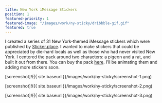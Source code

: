 ```yaml
---
title: New York iMessage Stickers
position: 1
featured-priority: 1
featured-image: "/images/work/ny-sticky/dribbble-gif.gif"
featured: true
---
```


I created a series of 31 New York-themed iMessage stickers which were published by [Sticker.place](http://sticker.place). I wanted to make stickers that could be appreciated by die-hard locals as well as those who had never visited New York. I centered the pack around two characters: a pigeon and a rat, and built it out from there. You can buy the pack [here](http://curfe.win/nysticky). I'll be animating them and adding more stickers soon.

[screenshot]!({{ site.baseurl }}/images/work/ny-sticky/screenshot-1.png)

[screenshot]!({{ site.baseurl }}/images/work/ny-sticky/screenshot-2.png)

[screenshot]!({{ site.baseurl }}/images/work/ny-sticky/screenshot-3.png)